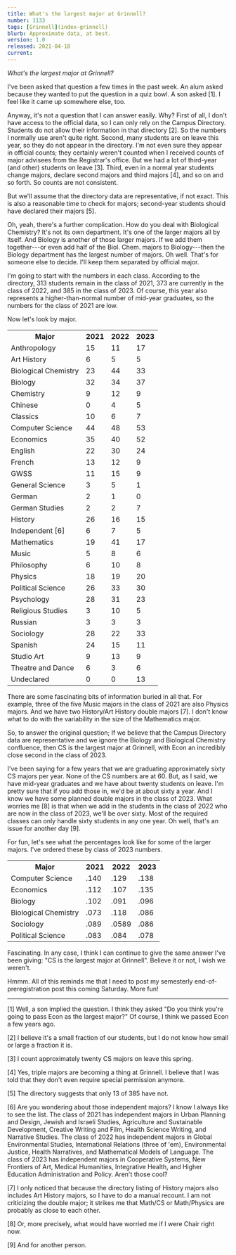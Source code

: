 ```yaml
---
title: What's the largest major at Grinnell?
number: 1133
tags: [Grinnell](index-grinnell)
blurb: Approximate data, at best.
version: 1.0
released: 2021-04-18
current:
---
```

_What's the largest major at Grinnell?_

I've been asked that question a few times in the past week.  An alum asked
because they wanted to put the question in a quiz bowl.  A son asked [1].
I feel like it came up somewhere else, too.

Anyway, it's not a question that I can answer easily.  Why?  First
of all, I don't have access to the official data, so I can only
rely on the Campus Directory.  Students do not allow
their information in that directory [2].  So the numbers I normally
use aren't quite right.  Second, many students are on leave this
year, so they do not appear in the directory.  I'm not even sure
they appear in official counts; they certainly weren't counted when
I received counts of major advisees from the Registrar's office.
But we had a lot of third-year (and other) students on leave [3].
Third, even in a normal year students change majors, declare second
majors and third majors [4], and so on and so forth.  So counts are
not consistent.

But we'll assume that the directory data are representative, if not
exact.  This is also a reasonable time to check for majors; second-year
students should have declared their majors [5].  

Oh, yeah, there's a further complication.  How do you deal with
Biological Chemistry?  It's not its own department.  It's one of
the larger majors all by itself.  And Biology is another of those
larger majors.  If we add them together---or even add half of the
Biol. Chem.  majors to Biology---then the Biology department has the
largest number of majors.  Oh well.  That's for someone else to
decide.  I'll keep them separated by official major.

I'm going to start with the numbers in each class.  According to
the directory, 313 students remain in the class of 2021, 373 are
currently in the class of 2022, and 385 in the class of 2023.  Of
course, this year also represents a higher-than-normal number of
mid-year graduates, so the numbers for the class of 2021 are low.

Now let's look by major.

<table class="table">
  <tr>
    <th>Major</th>
    <th>2021</th>
    <th>2022</th>
    <th>2023</th>
  </tr>
  <tr> <td>Anthropology</td> <td>15</td> <td>11</td> <td>17</td> </tr>
  <tr> <td>Art History</td> <td>6</td> <td>5</td> <td>5</td> </tr>
  <tr> <td>Biological Chemistry</td> <td>23</td> <td>44</td> <td>33</td> </tr>
  <tr> <td>Biology</td> <td>32</td> <td>34</td> <td>37</td> </tr>
  <tr> <td>Chemistry</td> <td>9</td> <td>12</td> <td>9</td> </tr>
  <tr> <td>Chinese</td> <td>0</td> <td>4</td> <td>5</td> </tr>
  <tr> <td>Classics</td> <td>10</td> <td>6</td> <td>7</td> </tr>
  <tr> <td>Computer Science</td> <td>44</td> <td>48</td> <td>53</td> </tr>
  <tr> <td>Economics</td> <td>35</td> <td>40</td> <td>52</td> </tr>
  <tr> <td>English</td> <td>22</td> <td>30</td> <td>24</td> </tr>
  <tr> <td>French</td> <td>13</td> <td>12</td> <td>9</td> </tr>
  <tr> <td>GWSS</td> <td>11</td> <td>15</td> <td>9</td> </tr>
  <tr> <td>General Science</td> <td>3</td> <td>5</td> <td>1</td> </tr>
  <tr> <td>German</td> <td>2</td> <td>1</td> <td>0</td> </tr>
  <tr> <td>German Studies</td> <td>2</td> <td>2</td> <td>7</td> </tr>
  <tr> <td>History</td> <td>26</td> <td>16</td> <td>15</td> </tr>
  <tr> <td>Independent [6]</td> <td>6</td> <td>7</td> <td>5</td> </tr>
  <tr> <td>Mathematics</td> <td>19</td> <td>41</td> <td>17</td> </tr>
  <tr> <td>Music</td> <td>5</td> <td>8</td> <td>6</td> </tr>
  <tr> <td>Philosophy</td> <td>6</td> <td>10</td> <td>8</td> </tr>
  <tr> <td>Physics</td> <td>18</td> <td>19</td> <td>20</td> </tr>
  <tr> <td>Political Science</td> <td>26</td> <td>33</td> <td>30</td> </tr>
  <tr> <td>Psychology</td> <td>28</td> <td>31</td> <td>23</td> </tr>
  <tr> <td>Religious Studies</td> <td>3</td> <td>10</td> <td>5</td> </tr>
  <tr> <td>Russian</td> <td>3</td> <td>3</td> <td>3</td> </tr>
  <tr> <td>Sociology</td> <td>28</td> <td>22</td> <td>33</td> </tr>
  <tr> <td>Spanish</td> <td>24</td> <td>15</td> <td>11</td> </tr>
  <tr> <td>Studio Art</td> <td>9</td> <td>13</td> <td>9</td> </tr>
  <tr> <td>Theatre and Dance</td> <td>6</td> <td>3</td> <td>6</td> </tr>
  <tr> <td>Undeclared</td> <td>0</td> <td>0</td> <td>13</td> </tr>
</table>

There are some fascinating bits of information buried in all that.
For example, three of the five Music majors in the class of 2021
are also Physics majors.  And we have two History/Art History double
majors [7].  I don't know what to do with the variability in the
size of the Mathematics major.

So, to answer the original question;  If we believe that the Campus
Directory data are representative and we ignore the Biology and
Biological Chemistry confluence, then CS is the largest major at
Grinnell, with Econ an incredibly close second in the class of 2023.

I've been saying for a few years that we are graduating approximately
sixty CS majors per year.  None of the CS numbers are at 60.  But,
as I said, we have mid-year graduates and we have about twenty
students on leave.  I'm pretty sure that if you add those in, we'd
be at about sixty a year.  And I know we have some planned double
majors in the class of 2023.  What worries me [8] is that when we
add in the students in the class of 2022 who are now in the class
of 2023, we'll be over sixty.  Most of the required classes can
only handle sixty students in any one year.  Oh well, that's an
issue for another day [9].

For fun, let's see what the percentages look like for some of the larger
majors.  I've ordered these by class of 2023 numbers.

<table class="table">
  <tr>
    <th>Major</th>
    <th>2021</th>
    <th>2022</th>
    <th>2023</th>
  </tr>
  <tr> <td>Computer Science</td> <td>.140</td> <td>.129</td> <td>.138</td> </tr>
  <tr> <td>Economics</td> <td>.112</td> <td>.107</td> <td>.135</td> </tr>
  <tr> <td>Biology</td> <td>.102</td> <td>.091</td> <td>.096</td> </tr>
  <tr> <td>Biological Chemistry</td> <td>.073</td> <td>.118</td> <td>.086</td> </tr>
  <tr> <td>Sociology</td> <td>.089</td> <td>.0589</td> <td>.086</td> </tr>
  <tr> <td>Political Science</td> <td>.083</td> <td>.084</td> <td>.078</td> </tr>
</table>

Fascinating.  In any case, I think I can continue to give the same
answer I've been giving: "CS is the largest major at Grinnell".
Believe it or not, I wish we weren't.

Hmmm.  All of this reminds me that I need to post my semesterly 
end-of-preregistration post this coming Saturday.  More fun!

---

[1] Well, a son implied the question.  I think they asked "Do you
think you're going to pass Econ as the largest major?"  Of course,
I think we passed Econ a few years ago.

[2] I believe it's a small fraction of our students, but I do not know
how small or large a fraction it is.

[3] I count approximately twenty CS majors on leave this spring.

[4] Yes, triple majors are becoming a thing at Grinnell.  I believe that
I was told that they don't even require special permission anymore.

[5] The directory suggests that only 13 of 385 have not.

[6] Are you wondering about those independent majors?  I know I always
like to see the list.  The class of 2021 has independent majors in
Urban Planning and Design, Jewish and Israeli Studies, Agriculture
and Sustainable Development, Creative Writing and Film, Health
Science Writing, and Narrative Studies.  The class of 2022 has
independent majors in Global Environmental Studies, International
Relations (three of 'em), Environmental Justice, Health Narratives,
and Mathematical Models of Language.  The class of 2023 has independent
majors in Cooperative Systems, New Frontiers of Art, Medical
Humanities, Integrative Health, and Higher Education Administration
and Policy.  Aren't those cool?

[7] I only noticed that because the directory listing of History
majors also includes Art History majors, so I have to do a manual
recount.  I am not criticizing the double major; it strikes me that
Math/CS or Math/Physics are probably as close to each other.

[8] Or, more precisely, what would have worried me if I were Chair
right now.

[9] And for another person.
